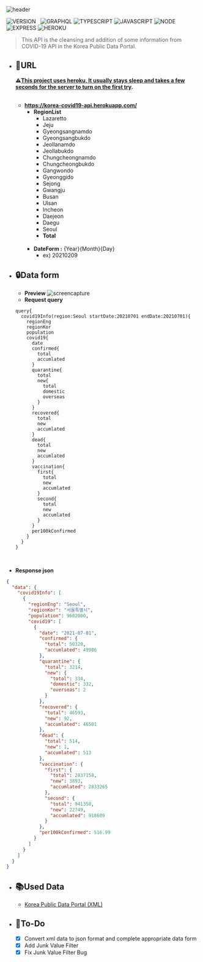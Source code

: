 ![header](https://capsule-render.vercel.app/api?type=rect&color=gradient&height=100&section=header&text=COVID-19%20API&fontSize=30&fontAlign=50&fontAlignY=50)

![VERSION](https://img.shields.io/badge/version-1.4.5-C76C30?style=flat-square)&nbsp;&nbsp;&nbsp;![GRAPHQL](https://img.shields.io/badge/GraphQL-E434AA?style=flat-square&logo=graphql&logoColor=white) ![TYPESCRIPT](https://img.shields.io/badge/Typescript-3178c6?style=flat-square&logo=typescript&logoColor=white) ![JAVASCRIPT](https://img.shields.io/badge/Javascript-F7DF1E?style=flat-square&logo=Javascript&logoColor=black) ![NODE](https://img.shields.io/badge/Node.js-339933?style=flat-square&logo=Node.js&logoColor=white) ![EXPRESS](https://img.shields.io/badge/Express-4C4C4C?style=flat-square&logo=Express&logoColor=white) ![HEROKU](https://img.shields.io/badge/Heroku-430098?style=flat-square&logo=Heroku&logoColor=white)

> This API is the cleansing and addition of some information from COVID-19 API in the Korea Public Data Portal. <br>

- ## :bookmark:URL

  **:warning:<U>This project uses heroku, It usually stays sleep and takes a few seconds for the server to turn on the first try</U>.**<br><br>

  - **https://korea-covid19-api.herokuapp.com/**
    - **RegionList**
      - Lazaretto
      - Jeju
      - Gyeongsangnamdo
      - Gyeongsangbukdo
      - Jeollanamdo
      - Jeollabukdo
      - Chungcheongnamdo
      - Chungcheongbukdo
      - Gangwondo
      - Gyeonggido
      - Sejong
      - Gwangju
      - Busan
      - Ulsan
      - Incheon
      - Daejeon
      - Daegu
      - Seoul
      - **Total**
        <br><br>
    - **DateForm :** {Year}{Month}{Day}
      - ex) 20210209

- ## :lock:Data form

  - **Preview**
    ![screencapture](https://user-images.githubusercontent.com/71566740/124191843-573c0900-daff-11eb-8cc9-5f26471a0056.png)
    <br>
  - **Request query**

  ```query
  query{
    covid19Info(region:Seoul startDate:20210701 endDate:20210701){
      regionEng
      regionKor
      population
      covid19{
        date
        confirmed{
          total
          accumlated
        }
        quarantine{
          total
          new{
            total
            domestic
            overseas
          }
        }
        recovered{
          total
          new
          accumlated
        }
        dead{
          total
          new
          accumlated
        }
        vaccination{
          first{
            total
            new
            accumlated
          }
          second{
            total
            new
            accumlated
          }
        }
        per100kConfirmed
      }
    }
  }
  ```

  <br>

- **Response json**

```json
{
  "data": {
    "covid19Info": [
      {
        "regionEng": "Seoul",
        "regionKor": "서울특별시",
        "population": 9602000,
        "covid19": [
          {
            "date": "2021-07-01",
            "confirmed": {
              "total": 50320,
              "accumlated": 49986
            },
            "quarantine": {
              "total": 3214,
              "new": {
                "total": 334,
                "domestic": 332,
                "overseas": 2
              }
            },
            "recovered": {
              "total": 46593,
              "new": 92,
              "accumlated": 46501
            },
            "dead": {
              "total": 514,
              "new": 1,
              "accumlated": 513
            },
            "vaccination": {
              "first": {
                "total": 2837158,
                "new": 3893,
                "accumlated": 2833265
              },
              "second": {
                "total": 941358,
                "new": 22749,
                "accumlated": 918609
              }
            },
            "per100kConfirmed": 516.99
          }
        ]
      }
    ]
  }
}
```

- ## :books:Used Data

  - [Korea Public Data Portal (XML)](https://www.data.go.kr/data/15043378/openapi.do)<br>

- ## :memo:To-Do
  - [x] Convert xml data to json format and complete appropriate data form<br>
  - [x] Add Junk Value Filter<br>
  - [x] Fix Junk Value Filter Bug<br>
